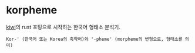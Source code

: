 # korpheme

[kiwi](https://github.com/bab2min/Kiwi)의 rust 포팅으로 시작하는 한국어 형태소 분석기.

```
Kor-' (한국어 또는 Korea의 축약어)와 '-pheme' (morpheme의 변형으로, 형태소를 의미)
```
